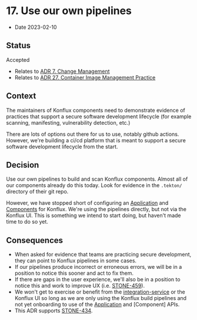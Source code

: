 # 17. Use our own pipelines

* Date 2023-02-10

## Status

Accepted

* Relates to [ADR 7. Change Management](0007-change-management.md)
* Relates to [ADR 27. Container Image Management Practice](0027-container-images.md)

## Context

The maintainers of Konflux components need to demonstrate evidence of practices that support
a secure software development lifecycle (for example scanning, manifesting, vulnerability detection,
etc.)

There are lots of options out there for us to use, notably github actions. However, we're building
a ci/cd platform that is meant to support a secure software development lifecycle from the start.

## Decision

Use our own pipelines to build and scan Konflux components. Almost all of our components already
do this today. Look for evidence in the `.tekton/` directory of their git repo.

However, we have stopped short of configuring an [Application] and [Components] for Konflux.
We're using the pipelines directly, but not via the Konflux UI. This is something we intend to
start doing, but haven't made time to do so yet.

## Consequences

* When asked for evidence that teams are practicing secure development, they can point to Konflux
  pipelines in some cases.
* If our pipelines produce incorrect or erroneous errors, we will be in a position to notice this
  sooner and act to fix them.
* If there are gaps in the user experience, we'll also be in a position to notice this and work to
  improve UX (i.e. [STONE-459](https://issues.redhat.com/browse/STONE-459)).
* We won't get to exercise or benefit from the [integration-service] or the Konflux UI so long as
  we are only using the Konflux build pipelines and not yet onboarding to use of the [Application]
  and [Component] APIs.
* This ADR supports [STONE-434](https://issues.redhat.com/browse/STONE-434).

[integration-service]: ../ref/integration-service.html
[Application]: ../ref/application-environment-api.html#application
[Components]: ../ref/application-environment-api.html#component
